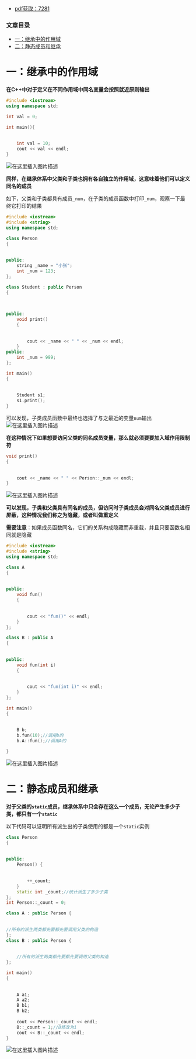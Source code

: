  

- [pdf获取：7281](https://url18.ctfile.com/f/22722418-803656481-b71b2c)

### 文章目录

- [一：继承中的作用域](#_4)
- [二：静态成员和继承](#_112)

# 一：继承中的作用域

**在C++中对于定义在不同作用域中同名变量会按照就近原则输出**

```cpp
#include <iostream>
using namespace std;

int val = 0;

int main(){
            
            
    int val = 10;
    cout << val << endl;
}
```

![在这里插入图片描述](https://ziquyun.com/main/csdn/img?url=https%3A%2F%2Fimg-blog.csdnimg.cn%2Fed133c673154405eb2dad18e4f9be2c2.png&rfUrl=https%3A%2F%2Fzhangxing-tech.blog.csdn.net%2Farticle%2Fdetails%2F116424404)

**同样，在继承体系中父类和子类也拥有各自独立的作用域，这意味着他们可以定义同名的成员**

如下，父类和子类都具有成员`_num`，在子类的成员函数中打印`_num`，观察一下最终它打印的结果

```cpp
#include <iostream>
#include <string>
using namespace std;

class Person
{
            
            
public:
	string _name = "小张";
	int _num = 123;
};

class Student : public Person
{
            
            

public:
	void print()
	{
            
            
		cout << _name << " " << _num << endl;
	}
public:
	int _num = 999;
};

int main()
{
            
            
	Student s1;
	s1.print();
}
```

可以发现，子类成员函数中最终也选择了与之最近的变量`num`输出  
![在这里插入图片描述](https://ziquyun.com/main/csdn/img?url=https%3A%2F%2Fimg-blog.csdnimg.cn%2F216bdb1d4f454f6d8951f69572d20192.png&rfUrl=https%3A%2F%2Fzhangxing-tech.blog.csdn.net%2Farticle%2Fdetails%2F116424404)

**在这种情况下如果想要访问父类的同名成员变量，那么就必须要要加入域作用限制符**

```cpp
void print()
{
            
            
    cout << _name << " " << Person::_num << endl;
}
```

![在这里插入图片描述](https://ziquyun.com/main/csdn/img?url=https%3A%2F%2Fimg-blog.csdnimg.cn%2F4a41f0f578f24439957ecfbcafb2d110.png&rfUrl=https%3A%2F%2Fzhangxing-tech.blog.csdn.net%2Farticle%2Fdetails%2F116424404)

**可以发现，子类和父类具有同名的成员，但访问时子类成员会对同名父类成员进行屏蔽，这种情况我们称之为隐藏，或者叫做重定义**

**需要注意**：如果成员函数同名，它们的关系构成隐藏而非重载，并且只要函数名相同就是隐藏

```cpp
#include <iostream>
#include <string>
using namespace std;

class A
{
            
            
public:
	void fun()
	{
            
            
		cout << "fun()" << endl;
	}
};

class B : public A
{
            
            
public:
	void fun(int i)
	{
            
            
		cout << "fun(int i)" << endl;
	}
};

int main()
{
            
            
	B b;
	b.fun(10);//调用b的
	b.A::fun();//调用A的

}
```

![在这里插入图片描述](https://ziquyun.com/main/csdn/img?url=https%3A%2F%2Fimg-blog.csdnimg.cn%2Fec5cfd5efc1d45bca6978e890ec016bb.png&rfUrl=https%3A%2F%2Fzhangxing-tech.blog.csdn.net%2Farticle%2Fdetails%2F116424404)

# 二：静态成员和继承

**对于父类的`static`成员，继承体系中只会存在这么一个成员，无论产生多少子类，都只有一个`static`**

以下代码可以证明所有派生出的子类使用的都是一个`static`实例

```cpp
class Person
{
            
            
public:
	Person() {
            
            
		++_count;
	}
	static int _count;//统计派生了多少子类
};
int Person::_count = 0;

class A : public Person {
            
            
//所有的派生两类都先要都先要调用父类的构造
};
class B : public Person {
            
            
	//所有的派生两类都先要都先要调用父类的构造
};

int main()
{
            
            
	A a1;
	A a2;
	B b1;
	B b2;
	
	cout << Person::_count << endl;
	B::_count = 1;//B修改为1
	cout << B::_count << endl;
}

```

![在这里插入图片描述](https://ziquyun.com/main/csdn/img?url=https%3A%2F%2Fimg-blog.csdnimg.cn%2F20210503195135661.png&rfUrl=https%3A%2F%2Fzhangxing-tech.blog.csdn.net%2Farticle%2Fdetails%2F116424404)